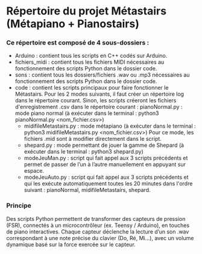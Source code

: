 # Répertoire du projet Métastairs (Métapiano + Pianostairs)

### Ce répertoire est composé de 4 sous-dossiers :

* Arduino : contient tous les scripts en C++ codés sur Arduino.
* fichiers_midi : contient tous les fichiers MIDI nécessaires au fonctionnement des scripts Python dans le dossier code.
* sons : contient tous les dossiers/fichiers .wav ou .mp3 nécessaires au fonctionnement des scripts Python dans le dossier code.
* code : contient les scripts principaux pour faire fonctionner le Métastairs.
	Pour les 2 modes suivants, il faut créer un répertoire log dans le répertoire courant. Sinon, les scripts créeront les fichiers d'enregistrement .csv dans le répertoire courant :
	pianoNormal.py : mode piano normal (à exécuter dans le terminal : python3 pianoNormal.py <nom_fichier.csv>)
  * midifileMetastairs.py : mode métapiano (à exécuter dans le terminal : python3 midifileMetastairs.py <nom_fichier.csv>)
  Pour ce mode, les fichiers .mid sont à modifier directement dans le script.
  * shepard.py : mode permettant de jouer la gamme de Shepard (à exécuter dans le terminal : python3 shepard.py)
  * modeJeuMan.py : script qui fait appel aux 3 scripts précédents et permet de passer de l’un à l’autre manuellement en appuyant sur espace.
  * modeJeuAuto.py : script qui fait appel aux 3 scripts précédents et qui les exécute automatiquement toutes les 20 minutes dans l'ordre suivant : pianoNormal, midifileMetastairs, shepard.

### Principe
Des scripts Python permettent de transformer des capteurs de pression (FSR), connectés à un microcontrôleur (ex. Teensy / Arduino), en touches de piano interactives. Chaque capteur déclenche la lecture d’un son .wav correspondant à une note précise du clavier (Do, Ré, Mi…), avec un volume dynamique basé sur la force exercée sur le capteur.
